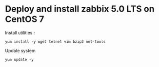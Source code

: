 # Deploy and install zabbix 5.0 LTS on CentOS 7
Install utilities :
```
yum install -y wget telnet vim bzip2 net-tools
```
Update system

```
yum update -y
```
